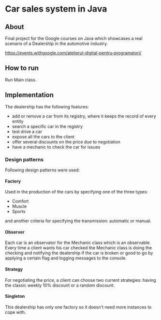 # Car sales system in Java

## About

Final project for the Google courses on Java which showcases a real scenario of a Dealership in the automotive industry.

https://events.withgoogle.com/atelierul-digital-pentru-programatori/

## How to run
Run Main class.

## Implementation

The dealership has the following features:
- add or remove a car from its registry, where it keeps the record of every entity
- search a specific car in the registry
- test drive a car 
- expose all the cars to the client
- offer several discounts on the price due to negotiation
- have a mechanic to check the car for issues

### Design patterns

Following design patterns were used:

#### Factory

Used in the production of the cars by specifying one of the three types:
- Comfort 
- Muscle
- Sports

and another criteria for specifying the transmission: automatic or manual.
 
#### Observer

Each car is an observator for the Mechanic class which is an observable. Every time a client wants his car checked the Mechanic class is doing the checking and notifying the dealership if the car is broken or good to go by applying a certain flag and logging messages to the console.

#### Strategy

For negotiating the price, a client can choose two current strategies: having the classic weekly 10% discount or a random discount.

#### Singleton

This dealership has only one factory so it doesn't need more instances to cope with.